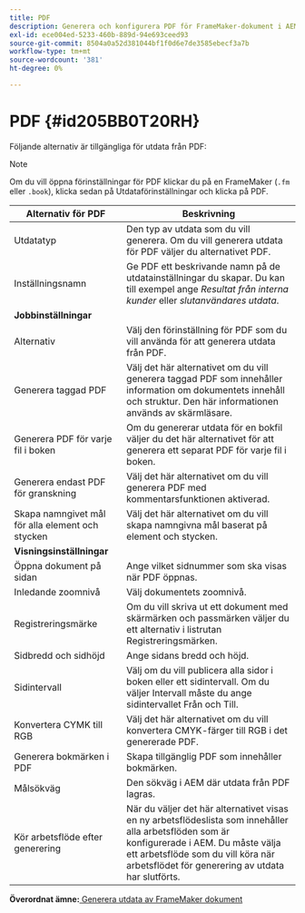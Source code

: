 ```yaml
---
title: PDF
description: Generera och konfigurera PDF för FrameMaker-dokument i AEM.
exl-id: ece004ed-5233-460b-889d-94e693ceed93
source-git-commit: 8504a0a52d381044bf1f0d6e7de3585ebecf3a7b
workflow-type: tm+mt
source-wordcount: '381'
ht-degree: 0%

---
```


# PDF {#id205BB0T20RH}

Följande alternativ är tillgängliga för utdata från PDF:

>[!NOTE]
>
> Om du vill öppna förinställningar för PDF klickar du på en FrameMaker \(`.fm` eller `.book`\), klicka sedan på Utdataförinställningar och klicka på PDF.

| Alternativ för PDF | Beskrivning |
|-----------|-----------|
| Utdatatyp | Den typ av utdata som du vill generera. Om du vill generera utdata för PDF väljer du alternativet PDF. |
| Inställningsnamn | Ge PDF ett beskrivande namn på de utdatainställningar du skapar. Du kan till exempel ange *Resultat från interna kunder* eller *slutanvändares utdata*. |
| **Jobbinställningar** |
| Alternativ | Välj den förinställning för PDF som du vill använda för att generera utdata från PDF. |
| Generera taggad PDF | Välj det här alternativet om du vill generera taggad PDF som innehåller information om dokumentets innehåll och struktur. Den här informationen används av skärmläsare. |
| Generera PDF för varje fil i boken | Om du genererar utdata för en bokfil väljer du det här alternativet för att generera ett separat PDF för varje fil i boken. |
| Generera endast PDF för granskning | Välj det här alternativet om du vill generera PDF med kommentarsfunktionen aktiverad. |
| Skapa namngivet mål för alla element och stycken | Välj det här alternativet om du vill skapa namngivna mål baserat på element och stycken. |
| **Visningsinställningar** |
| Öppna dokument på sidan | Ange vilket sidnummer som ska visas när PDF öppnas. |
| Inledande zoomnivå | Välj dokumentets zoomnivå. |
| Registreringsmärke | Om du vill skriva ut ett dokument med skärmärken och passmärken väljer du ett alternativ i listrutan Registreringsmärken. |
| Sidbredd och sidhöjd | Ange sidans bredd och höjd. |
| Sidintervall | Välj om du vill publicera alla sidor i boken eller ett sidintervall. Om du väljer Intervall måste du ange sidintervallet Från och Till. |
| Konvertera CYMK till RGB | Välj det här alternativet om du vill konvertera CMYK-färger till RGB i det genererade PDF. |
| Generera bokmärken i PDF | Skapa tillgänglig PDF som innehåller bokmärken. |
| Målsökväg | Den sökväg i AEM där utdata från PDF lagras. |
| Kör arbetsflöde efter generering | När du väljer det här alternativet visas en ny arbetsflödeslista som innehåller alla arbetsflöden som är konfigurerade i AEM. Du måste välja ett arbetsflöde som du vill köra när arbetsflödet för generering av utdata har slutförts. |

**Överordnat ämne:**[ Generera utdata av FrameMaker dokument](fm-output-generatation.md)

